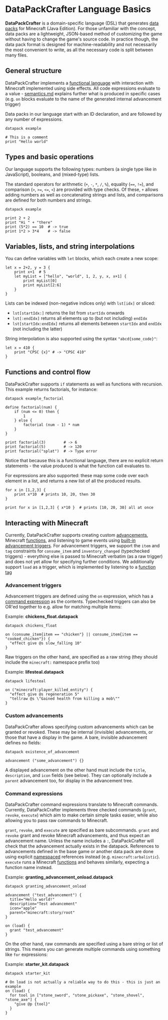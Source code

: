 # DataPackCrafter Language Basics

**DataPackCrafter** is a domain-specific language (DSL) that generates [data packs](https://minecraft.fandom.com/wiki/Data_pack) for Minecraft (Java Edition). For those unfamiliar with the concept, data packs are a lightweight, JSON-based method of customizing the game without having to change the game's source code. In practice though, the data pack format is designed for machine-readability and not necessarily the most convenient to write, as all the necessary code is split between many files.

## General structure

DataPackCrafter implements a [functional language](https://en.wikipedia.org/wiki/Functional_programming) with interaction with Minecraft implemented using side effects. All code expressions evaluate to a value - [semantics.md](semantics.md) explains further what is produced in specific cases (e.g. `on` blocks evaluate to the name of the generated internal advancement trigger)

Data packs in our language start with an ID declaration, and are followed by any number of expressions.

```
datapack example

# This is a comment
print "Hello world"
```

## Types and basic operations

Our language supports the following types: numbers (a single type like in JavaScript), booleans, and (mixed-type) lists.

The standard operators for arithmetic (`+`, `-`, `*`, `/`, `%`), equality (`==`, `!=`), and comparison (`>`, `>=`, `<=`, `<`) are provided with type checks. Of these, `+` allows adding numbers as well as concatenating strings and lists, and comparisons are defined for both numbers and strings.

```
datapack example

print 2 + 2
print "Hi " + "there"
print (5*2) == 10  # -> true
print 1*2 > 3*4    # -> false
```

## Variables, lists, and string interpolations

You can define variables with `let` blocks, which each create a new scope:

```
let x = 2+2, y = 3 {
    print x+1  # 5
    let myList = ["hello", "world", 1, 2, y, x, x+1] {
        print myList[0]
        print myList[2:6]
    }
}
```

Lists can be indexed (non-negative indices only) with `lst[idx]` or sliced:

- `lst[startIdx:]` returns the list from `startIdx` onwards
- `lst[:endIdx]` returns all elements up to (but not including) `endIdx`
- `lst[startIdx:endIdx]` returns all elements between `startIdx` and `endIdx` (not including the latter)

String interpolation is also supported using the syntax `"abcd{some_code}"`:

```
let x = 410 {
    print "CPSC {x}" # -> "CPSC 410"
}
```

## Functions and control flow

DataPackCrafter supports `if` statements as well as functions with recursion. This example returns factorials, for instance:

```
datapack example_factorial

define factorial(num) {
    if (num <= 0) then {
        1
    } else {
        factorial (num - 1) * num
    }
}

print factorial(3)        # -> 6
print factorial(5)        # -> 120
print factorial("splat")  # -> Type error
```

Notice that because this is a functional language, there are no explicit return statements - the value produced is what the function call evaluates to.

For expressions are also supported: these map some code over each element in a list, and returns a new list of all the produced results.

```
for x in [1,2,3] {
    print x*10  # prints 10, 20, then 30
}

print for x in [1,2,3] { x*10 }  # prints [10, 20, 30] all at once
```

## Interacting with Minecraft

Currently, DataPackCrafter supports creating custom [advancements](https://minecraft.fandom.com/wiki/Advancement/JSON_format#File_format), Minecraft [functions](https://minecraft.fandom.com/wiki/Function_(Java_Edition)), and listening to game events using [built-in advancement triggers](https://minecraft.fandom.com/wiki/Advancement/JSON_format#List_of_triggers). For advancement triggers, we support the `item` and `tag` constraints for `consume_item` and `inventory_changed` (typechecked triggers) - everything else is passed to Minecraft verbatim (as a raw trigger) and does not yet allow for specifying further conditions. We additionally support `load` as a trigger, which is implemented by listening to a [function tag](https://minecraft.fandom.com/wiki/Tag#Function_tags)

### Advancement triggers

Advancement triggers are defined using the `on` expression, which has a [command expression](#Command_expressions) as the contents. Typechecked triggers can also be OR'ed together to e.g. allow for matching multiple items:

Example: **chickens_float.datapack**

```
datapack chickens_float

on (consume_item{item == "chicken"} || consume_item{item == "cooked_chicken"}) {
  "effect give @s slow_falling 10"
}
```

Raw triggers on the other hand, are specified as a raw string (they should include the `minecraft:` namespace prefix too)

Example: **lifesteal.datapack**

```
datapack lifesteal

on ("minecraft:player_killed_entity") {
  "effect give @s regeneration 5"
  "tellraw @s \"Gained health from killing a mob\""
}
```

### Custom advancements

DataPackCrafter allows specifying custom advancements which can be granted or revoked. These may be internal (invisible) advancements, or those that have a display in the game. A bare, invisible advancement defines no fields:

```
datapack existence_of_advancement

advancement ("some_advancement") {}
```

A displayed advancement on the other hand must include the `title`, `description`, and `icon` fields (see below). They can optionally include a `parent` advancement too, for display in the advancement tree.

### Command expressions

DataPackCrafter command expressions translate to Minecraft commands. Currently, DataPackCrafter implements three checked commands (`grant`, `revoke`, `execute`) which aim to make certain simple tasks easier, while also allowing you to pass raw commands to Minecraft.

`grant`, `revoke`, and `execute` are specified as bare subcommands. `grant` and `revoke` grant and revoke Minecraft advancements, and thus expect an advancement name. Unless the name includes a `:`, DataPackCrafter will check that the advancement actually exists in the datapack. References to advancements defined in the base game or another data pack are done using explicit [namespaced]((https://minecraft.fandom.com/wiki/Resource_location#Namespaces)) references instead (e.g. `minecraft:arbalistic`). `execute` runs a Minecraft [functions](https://minecraft.fandom.com/wiki/Function_(Java_Edition)) and behaves similarly, expecting a function name instead.

Example: **granting_advancement_onload.datapack**

```
datapack granting_advancement_onload

advancement ("test_advancement") {
  title="Hello world!"
  description="Test advancement"
  icon="apple"
  parent="minecraft:story/root"
}

on (load) {
  grant "test_advancement"
}
```

On the other hand, raw commands are specified using a bare string or list of strings. This means you can generate multiple commands using something like `for` expressions:

Example: **starter_kit.datapack**

```
datapack starter_kit

# On load is not actually a reliable way to do this - this is just an example
on (load) {
  for tool in ["stone_sword", "stone_pickaxe", "stone_shovel", "stone_axe"] {
    "give @p {tool}"
  }
}

```
